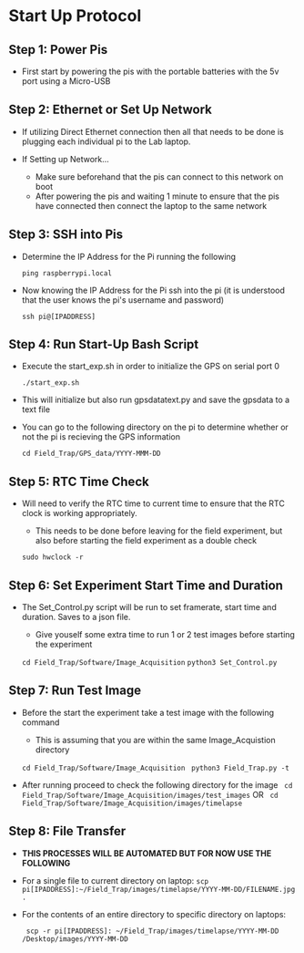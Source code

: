 # Start Up Protocol

## Step 1: Power Pis
* First start by powering the pis with the portable batteries with the 5v port using a Micro-USB

## Step 2: Ethernet or Set Up Network
* If utilizing Direct Ethernet connection then all that needs to be done
is plugging each individual pi to the Lab laptop.

* If Setting up Network...
    * Make sure beforehand that the pis can connect to this network on boot
    * After powering the pis and waiting 1 minute to ensure that the pis have connected then connect the laptop to the same network

## Step 3: SSH into Pis
* Determine the IP Address for the Pi running the following

    ` ping raspberrypi.local `

* Now knowing the IP Address for the Pi ssh into the pi (it is understood that the user knows the pi's username and password)

    ` ssh pi@[IPADDRESS] `

## Step 4: Run Start-Up Bash Script
* Execute the start_exp.sh in order to initialize the GPS on serial port 0

    ` ./start_exp.sh `

* This will initialize but also run gpsdatatext.py and save the gpsdata to a text file

* You can go to the following directory on the pi to determine whether or not the pi is recieving the GPS information

    `cd Field_Trap/GPS_data/YYYY-MMM-DD`

## Step 5: RTC Time Check
* Will need to verify the RTC time to current time to ensure that the RTC clock is working appropriately.
    * This needs to be done before leaving for the field experiment, but also before starting the field experiment as a double check

    ` sudo hwclock -r `

## Step 6: Set Experiment Start Time and Duration
* The Set_Control.py script will be run to set framerate, start time and duration.
Saves to a json file.
    * Give youself some extra time to run 1 or 2 test images before starting the experiment

    ` cd Field_Trap/Software/Image_Acquisition `
    ` python3 Set_Control.py `

## Step 7: Run Test Image
* Before the start the experiment take a test image with the following command
    * This is assuming that you are within the same Image_Acquistion directory

    ` cd Field_Trap/Software/Image_Acquisition `
    ` python3 Field_Trap.py -t`

* After running proceed to check the following directory for the image 
` cd Field_Trap/Software/Image_Acquisition/images/test_images`
                        OR
` cd Field_Trap/Software/Image_Acquisition/images/timelapse`

## Step 8: File Transfer
* **THIS PROCESSES WILL BE AUTOMATED BUT FOR NOW USE THE FOLLOWING**

* For a single file to current directory on laptop:
    ` scp pi[IPADDRESS]:~/Field_Trap/images/timelapse/YYYY-MM-DD/FILENAME.jpg . `

* For the contents of an entire directory to specific directory on laptops:

    ` scp -r pi[IPADDRESS]: ~/Field_Trap/images/timelapse/YYYY-MM-DD /Desktop/images/YYYY-MM-DD`


